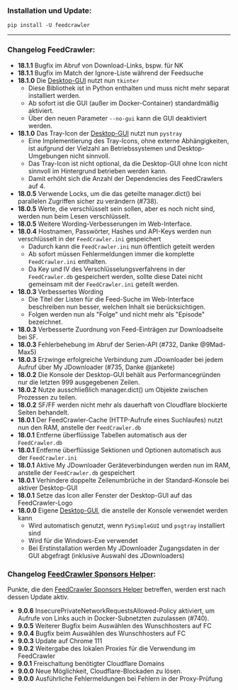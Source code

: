 ### Installation und Update:

`pip install -U feedcrawler`

---

### Changelog FeedCrawler:

- **18.1.1** Bugfix im Abruf von Download-Links, bspw. für NK
- **18.1.1** Bugfix im Match der Ignore-Liste während der Feedsuche 
- **18.1.0** Die [Desktop-GUI](https://github.com/rix1337/FeedCrawler/wiki/7.-Desktop-GUI) nutzt nun `tkinter`
  - Diese Bibliothek ist in Python enthalten und muss nicht mehr separat installiert werden.
  - Ab sofort ist die GUI (außer im Docker-Container) standardmäßig aktiviert.
  - Über den neuen Parameter `--no-gui` kann die GUI deaktiviert werden.
- **18.1.0** Das Tray-Icon der [Desktop-GUI](https://github.com/rix1337/FeedCrawler/wiki/7.-Desktop-GUI) nutzt nun `pystray`
  - Eine Implementierung des Tray-Icons, ohne externe Abhängigkeiten, ist aufgrund der Vielzahl an Betriebssystemen und Desktop-Umgebungen nicht
    sinnvoll.
  - Das Tray-Icon ist nicht optional, da die Desktop-GUI ohne Icon nicht sinnvoll im Hintergrund betrieben werden kann.
  - Damit erhöht sich die Anzahl der Dependencies des FeedCrawlers auf 4.
- **18.0.5** Verwende Locks, um die das geteilte manager.dict() bei parallelen Zugriffen sicher zu verändern (#738).
- **18.0.5** Werte, die verschlüsselt sein sollen, aber es noch nicht sind, werden nun beim Lesen verschlüsselt.
- **18.0.5** Weitere Wording-Verbesserungen im Web-Interface.
- **18.0.4** Hostnamen, Passwörter, Hashes und API-Keys werden nun verschlüsselt in der `FeedCrawler.ini` gespeichert
  - Dadurch kann die `FeedCrawler.ini` nun öffentlich geteilt werden
  - Ab sofort müssen Fehlermeldungen immer die komplette `FeedCrawler.ini` enthalten.
  - Da Key und IV des Verschlüsselungsverfahrens in der `FeedCrawler.db` gespeichert werden, sollte diese Datei nicht
    gemeinsam mit der `FeedCrawler.ini` geteilt werden.
- **18.0.3** Verbessertes Wording
  - Die Titel der Listen für die Feed-Suche im Web-Interface beschreiben nun besser, welchen Inhalt sie berücksichtigen.
  - Folgen werden nun als "Folge" und nicht mehr als "Episode" bezeichnet.
- **18.0.3** Verbesserte Zuordnung von Feed-Einträgen zur Downloadseite bei SF.
- **18.0.3** Fehlerbehebung im Abruf der Serien-API (#732, Danke @9Mad-Max5)
- **18.0.3** Erzwinge erfolgreiche Verbindung zum JDownloader bei jedem Aufruf über My JDownloader (#735, Danke @jankete)
- **18.0.2** Die Konsole der Desktop-GUI behält aus Performancegründen nur die letzten 999 ausgegebenen Zeilen.
- **18.0.2** Nutze ausschließlich manager.dict() um Objekte zwischen Prozessen zu teilen.
- **18.0.2** SF/FF werden nicht mehr als dauerhaft von Cloudflare blockierte Seiten behandelt.
- **18.0.1** Der FeedCrawler-Cache (HTTP-Aufrufe eines Suchlaufes) nutzt nun den RAM, anstelle der `FeedCrawler.db` 
- **18.0.1** Entferne überflüssige Tabellen automatisch aus der `FeedCrawler.db`
- **18.0.1** Entferne überflüssige Sektionen und Optionen automatisch aus der `FeedCrawler.ini`
- **18.0.1** Aktive My JDownloader Geräteverbindungen werden nun im RAM, anstelle der `FeedCrawler.db` gespeichert 
- **18.0.1** Verhindere doppelte Zeilenumbrüche in der Standard-Konsole bei aktiver Desktop-GUI
- **18.0.1** Setze das Icon aller Fenster der Desktop-GUI auf das FeedCrawler-Logo
- **18.0.0** Eigene [Desktop-GUI](https://github.com/rix1337/FeedCrawler/wiki/7.-Desktop-GUI), die anstelle der Konsole verwendet werden kann
  - Wird automatisch genutzt, wenn `PySimpleGUI` und `psgtray` installiert sind
  - Wird für die Windows-Exe verwendet
  - Bei Erstinstallation werden My JDownloader Zugangsdaten in der GUI abgefragt (inklusive Auswahl des JDownloaders)

### Changelog [FeedCrawler Sponsors Helper](https://github.com/rix1337/FeedCrawler/wiki/5.-FeedCrawler-Sponsors-Helper):

Punkte, die den [FeedCrawler Sponsors Helper](https://github.com/rix1337/FeedCrawler/wiki/5.-FeedCrawler-Sponsors-Helper)
betreffen, werden erst nach dessen Update aktiv.

- **9.0.6** InsecurePrivateNetworkRequestsAllowed-Policy aktiviert, um Aufrufe von Links auch in Docker-Subnetzten zuzulassen (#740).
- **9.0.5** Weiterer Bugfix beim Auswählen des Wunschhosters auf FC
- **9.0.4** Bugfix beim Auswählen des Wunschhosters auf FC
- **9.0.3** Update auf Chrome 111
- **9.0.2** Weitergabe des lokalen Proxies für die Verwendung im FeedCrawler
- **9.0.1** Freischaltung benötigter Cloudflare Domains
- **9.0.0** Neue Möglichkeit, Cloudflare-Blockaden zu lösen.
- **9.0.0** Ausführliche Fehlermeldungen bei Fehlern in der Proxy-Prüfung
